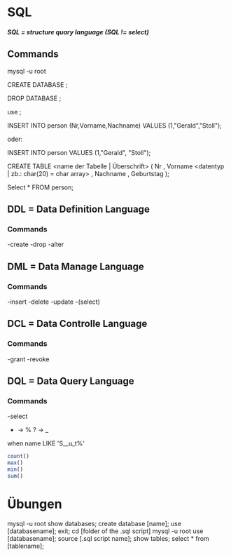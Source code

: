 # SQL  
##### SQL = structure quary language   (SQL != select)
## Commands

mysql -u root

CREATE DATABASE <name>;

DROP DATABASE <name>;

use <name>;

INSERT INTO person (Nr,Vorname,Nachname) VALUES (1,"Gerald","Stoll");

oder:

INSERT INTO person VALUES (1,"Gerald", "Stoll");

CREATE TABLE <name der Tabelle | Überschrift> (
	Nr <datentyp> ,
	Vorname <datentyp | zb.: char(20) = char array> ,
	Nachname <datentyp> ,
	Geburtstag <datentyp>
);

Select * FROM person;

## DDL = Data Definition Language

### Commands

-create
-drop
-alter


## DML = Data Manage Language

### Commands

-insert
-delete
-update
-(select)

## DCL = Data Controlle Language

### Commands

-grant
-revoke

## DQL = Data Query Language

### Commands

-select


* -> %
? -> _

when name LIKE 'S__u_t%'

~~~sql
count()
max()
min()
sum()
~~~
# Übungen

mysql -u root
show databases;
create database [name];
use [databasename];
exit;
cd [folder of the .sql script]
mysql -u root
use [databasename];
source [.sql script name];
show tables;
select * from [tablename];


